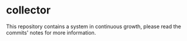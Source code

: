 # collector
This repository contains a system in continuous growth, please read the commits' notes for more information.  
